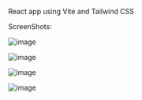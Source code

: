 React app using Vite and Tailwind CSS

ScreenShots:

![image](https://github.com/decodepriyanka/ProfileDashboard/assets/64683009/2580fd29-52ed-44a7-8378-0f8a5e4cbf11)



![image](https://github.com/decodepriyanka/ProfileDashboard/assets/64683009/71f34de1-3fc6-4fbe-84d4-81804c73a25b)


![image](https://github.com/decodepriyanka/ProfileDashboard/assets/64683009/7b534451-fda7-4b70-a02d-c9d07a2e19ec)


![image](https://github.com/decodepriyanka/ProfileDashboard/assets/64683009/a589e7e3-9377-4eac-9fef-45def133adf5)

